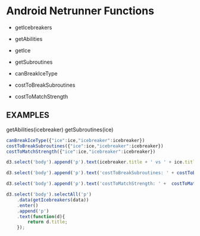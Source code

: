 # Android Netrunner Functions

* getIcebreakers
* getAbilities

* getIce
* getSubroutines

* canBreakIceType
* costToBreakSubroutines
* costToMatchStrength

## EXAMPLES

getAbilities(icebreaker)
getSubroutines(ice)

``` JavaScript
canBreakIceType({"ice":ice,"icebreaker":icebreaker})
costToBreakSubroutines({"ice":ice,"icebreaker":icebreaker})
costToMatchStrength({"ice":ice,"icebreaker":icebreaker})

d3.select('body').append('p').text(icebreaker.title + ' vs ' + ice.title);

d3.select('body').append('p').text('costToBreakSubroutines: ' + costToBreakSubroutines({"ice":ice,"icebreaker":icebreaker}));

d3.select('body').append('p').text('costToMatchStrength: ' +  costToMatchStrength({"ice":ice,"icebreaker":icebreaker}));

d3.select('body').selectAll('p')
    .data(getIcebreakers(data))
    .enter()
    .append('p')
    .text(function(d){
        return d.title;
    });
```
